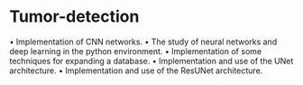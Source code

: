 # Tumor-detection


• Implementation of CNN networks.
• The study of neural networks and deep learning in the python environment.
• Implementation of some techniques for expanding a database.
• Implementation and use of the UNet architecture.
• Implementation and use of the ResUNet architecture.
